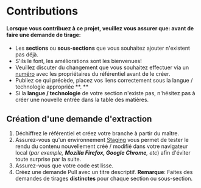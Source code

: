 # Contributions

#### Lorsque vous contribuez à ce projet, veuillez vous assurer que: avant de faire une demande de tirage:

- Les **sections** ou **sous-sections** que vous souhaitez ajouter n'existent pas déjà.
- S'ils le font, les améliorations sont les bienvenues!
- Veuillez discuter du changement que vous souhaitez effectuer via un [numéro](https://github.com/vinayhegde1990/devops-notes/issues) avec les propriétaires du référentiel avant de le créer.
- Publiez ce qui précède, placez vos liens correctement sous la langue / technologie appropriée **. **
- Si la **langue / technologie** de votre section n'existe pas, n'hésitez pas à créer une nouvelle entrée dans la table des matières.
  
    
## Création d'une demande d'extraction
1. Déchiffrez le référentiel et créez votre branche à partir du maître.
2. Assurez-vous qu'un environnement [Staging](Staging-FR.md) vous permet de tester le rendu du contenu nouvellement créé / modifié dans votre navigateur local (_par exemple, **Mozilla Firefox, Google Chrome**, etc_) afin d'éviter toute surprise par la suite.
3. Assurez-vous que votre code est lisse.
4. Créez une demande Pull avec un titre descriptif. **Remarque**: Faites des demandes de tirages **distinctes** pour chaque section ou sous-section.
